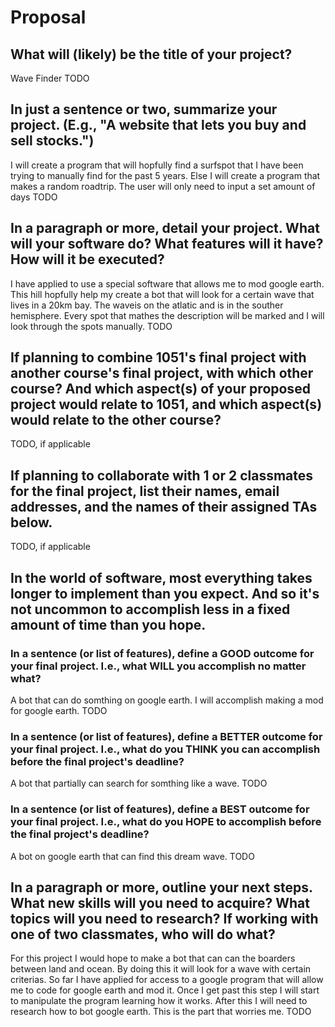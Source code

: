 # Proposal

## What will (likely) be the title of your project?
Wave Finder
TODO

## In just a sentence or two, summarize your project. (E.g., "A website that lets you buy and sell stocks.")
I will create a program that will hopfully find a surfspot that I have been trying to manually find for the past 5 years. Else I will create a program that makes a random roadtrip. The user will only need to input a set amount of days
TODO

## In a paragraph or more, detail your project. What will your software do? What features will it have? How will it be executed?
I have applied to use a special software that allows me to mod google earth. This hill hopfully help my create a bot that will look for a certain wave that lives in a 20km bay. The waveis on the atlatic and is in the souther hemisphere. Every spot that mathes the description will be marked and I will look through the spots manually.
TODO

## If planning to combine 1051's final project with another course's final project, with which other course? And which aspect(s) of your proposed project would relate to 1051, and which aspect(s) would relate to the other course?

TODO, if applicable

## If planning to collaborate with 1 or 2 classmates for the final project, list their names, email addresses, and the names of their assigned TAs below.

TODO, if applicable

## In the world of software, most everything takes longer to implement than you expect. And so it's not uncommon to accomplish less in a fixed amount of time than you hope.

### In a sentence (or list of features), define a GOOD outcome for your final project. I.e., what WILL you accomplish no matter what?
A bot that can do somthing on google earth. I will accomplish making a mod for google earth.
TODO

### In a sentence (or list of features), define a BETTER outcome for your final project. I.e., what do you THINK you can accomplish before the final project's deadline?
A bot that partially can search for somthing like a wave.
TODO

### In a sentence (or list of features), define a BEST outcome for your final project. I.e., what do you HOPE to accomplish before the final project's deadline?
A bot on google earth that can find this dream wave.
TODO

## In a paragraph or more, outline your next steps. What new skills will you need to acquire? What topics will you need to research? If working with one of two classmates, who will do what?

For this project I would hope to make a bot that can can the boarders between land and ocean. By doing this it will look for a wave with certain criterias. So far I have applied for access to a google program that will allow me to code for google earth and mod it. Once I get past this step I will start to manipulate the program learning how it works. After this I will need to research how to bot google earth. This is the part that worries me.
TODO
